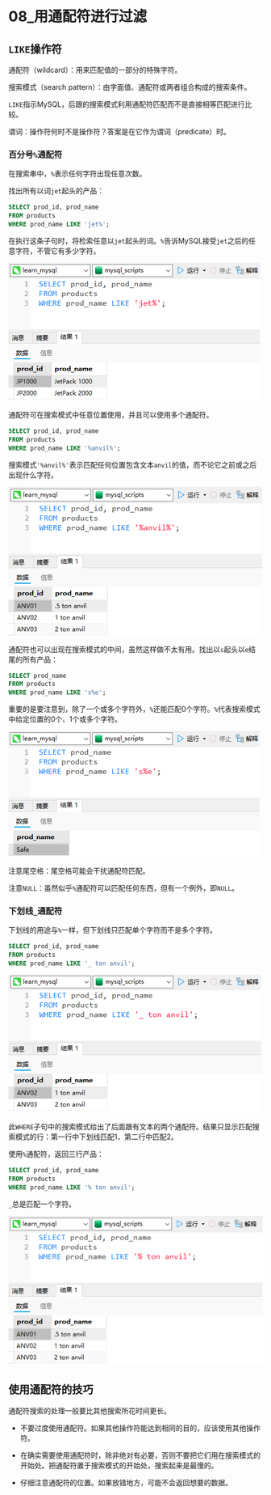# 08_用通配符进行过滤

## `LIKE`操作符

通配符（wildcard）：用来匹配值的一部分的特殊字符。

搜索模式（search pattern）：由字面值、通配符或两者组合构成的搜索条件。

`LIKE`指示MySQL，后跟的搜索模式利用通配符匹配而不是直接相等匹配进行比较。

谓词：操作符何时不是操作符？答案是在它作为谓词（predicate）时。

### 百分号`%`通配符

在搜索串中，`%`表示任何字符出现任意次数。

找出所有以词`jet`起头的产品：

```sql
SELECT prod_id, prod_name
FROM products
WHERE prod_name LIKE 'jet%';
```

在执行这条子句时，将检索任意以`jet`起头的词。`%`告诉MySQL接受`jet`之后的任意字符，不管它有多少字符。

![](assets\imgs\Snipaste_2024-12-18_22-34-47.png)

通配符可在搜索模式中任意位置使用，并且可以使用多个通配符。

```sql
SELECT prod_id, prod_name
FROM products
WHERE prod_name LIKE '%anvil%';
```

搜索模式`'%anvil%'`表示匹配任何位置包含文本`anvil`的值，而不论它之前或之后出现什么字符。

![](assets\imgs\Snipaste_2024-12-18_22-36-50.png)

通配符也可以出现在搜索模式的中间，虽然这样做不太有用。找出以`s`起头以`e`结尾的所有产品：

```sql
SELECT prod_name
FROM products
WHERE prod_name LIKE 's%e';
```

重要的是要注意到，除了一个或多个字符外，`%`还能匹配0个字符。`%`代表搜索模式中给定位置的0个、1个或多个字符。

![](assets\imgs\Snipaste_2024-12-18_22-38-38.png)

注意尾空格：尾空格可能会干扰通配符匹配。

注意`NULL`：虽然似乎`%`通配符可以匹配任何东西，但有一个例外，即`NULL`。

### 下划线`_`通配符

下划线的用途与`%`一样，但下划线只匹配单个字符而不是多个字符。

```SQL
SELECT prod_id, prod_name
FROM products
WHERE prod_name LIKE '_ ton anvil';
```



![](assets\imgs\Snipaste_2024-12-18_22-46-25.png)

此`WHERE`子句中的搜索模式给出了后面跟有文本的两个通配符。结果只显示匹配搜索模式的行：第一行中下划线匹配1，第二行中匹配2。

使用`%`通配符，返回三行产品：

```SQL
SELECT prod_id, prod_name
FROM products
WHERE prod_name LIKE '% ton anvil';
```

`_`总是匹配一个字符。

![](assets\imgs\Snipaste_2024-12-18_22-49-40.png)

## 使用通配符的技巧

通配符搜索的处理一般要比其他搜索所花时间更长。

- 不要过度使用通配符。如果其他操作符能达到相同的目的，应该使用其他操作符。

- 在确实需要使用通配符时，除非绝对有必要，否则不要把它们用在搜索模式的开始处。把通配符置于搜索模式的开始处，搜索起来是最慢的。
- 仔细注意通配符的位置。如果放错地方，可能不会返回想要的数据。





























